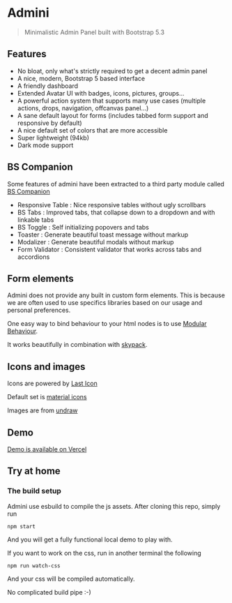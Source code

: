 # Admini

> Minimalistic Admin Panel built with Bootstrap 5.3

## Features

- No bloat, only what's strictly required to get a decent admin panel
- A nice, modern, Bootstrap 5 based interface
- A friendly dashboard
- Extended Avatar UI with badges, icons, pictures, groups...
- A powerful action system that supports many use cases (multiple actions, drops, navigation, offcanvas panel...)
- A sane default layout for forms (includes tabbed form support and responsive by default)
- A nice default set of colors that are more accessible
- Super lightweight (94kb)
- Dark mode support

## BS Companion

Some features of admini have been extracted to a third party module called [BS Companion](https://bs-companion.vercel.app/)

- Responsive Table : Nice responsive tables without ugly scrollbars
- BS Tabs : Improved tabs, that collapse down to a dropdown and with linkable tabs
- BS Toggle : Self initializing popovers and tabs
- Toaster : Generate beautiful toast message without markup
- Modalizer : Generate beautiful modals without markup
- Form Validator : Consistent validator that works across tabs and accordions

## Form elements

Admini does not provide any built in custom form elements. This is because we are often used to use specifics
libraries based on our usage and personal preferences.

One easy way to bind behaviour to your html nodes is to use [Modular Behaviour](https://github.com/lekoala/modular-behaviour.js).

It works beautifully in combination with [skypack](https://www.skypack.dev/).

## Icons and images

Icons are powered by [Last Icon](https://github.com/lekoala/last-icon)

Default set is [material icons](https://fonts.google.com/icons)

Images are from [undraw](https://undraw.co/)

## Demo

[Demo is available on Vercel](https://admini.vercel.app/)

## Try at home

### The build setup

Admini use esbuild to compile the js assets. After cloning this repo, simply run

```
npm start
```

And you will get a fully functional local demo to play with.

If you want to work on the css, run in another terminal the following

```
npm run watch-css
```

And your css will be compiled automatically.

No complicated build pipe :-)
